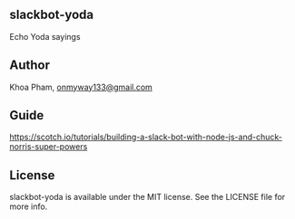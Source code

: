 ## slackbot-yoda

Echo Yoda sayings

## Author

Khoa Pham, onmyway133@gmail.com

## Guide

https://scotch.io/tutorials/building-a-slack-bot-with-node-js-and-chuck-norris-super-powers

## License

slackbot-yoda is available under the MIT license. See the LICENSE file for more info.
